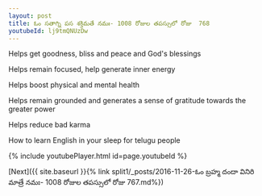 ```yaml
---
layout: post
title: ఓం సతాగ్ని పస శక్తిమతే నమః- 1008 రోజుల తపస్సులో రోజు  768
youtubeId: lj9tmQNUzDw
---
```

 
 
Helps get goodness, bliss and peace and God's blessings
 
Helps remain focused, help generate inner energy 
 
Helps boost physical and mental health 
 
Helps remain grounded and generates a sense of gratitude towards the greater power 
 
Helps reduce bad karma
 
How to learn English in your sleep for telugu people
 
 
 
 


{% include youtubePlayer.html id=page.youtubeId %}
 
[Next]({{ site.baseurl }}{% link split1/_posts/2016-11-26-ఓం బ్రహ్మ దందా వినిరి మాత్రే నమః- 1008 రోజుల తపస్సులో రోజు  767.md%})
 
